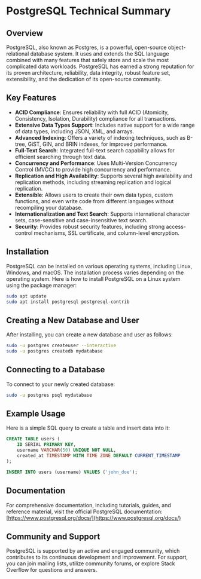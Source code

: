 
# PostgreSQL Technical Summary

## Overview

PostgreSQL, also known as Postgres, is a powerful, open-source object-relational database system. It uses and extends the SQL language combined with many features that safely store and scale the most complicated data workloads. PostgreSQL has earned a strong reputation for its proven architecture, reliability, data integrity, robust feature set, extensibility, and the dedication of its open-source community.

## Key Features

- **ACID Compliance**: Ensures reliability with full ACID (Atomicity, Consistency, Isolation, Durability) compliance for all transactions.
- **Extensive Data Types Support**: Includes native support for a wide range of data types, including JSON, XML, and arrays.
- **Advanced Indexing**: Offers a variety of indexing techniques, such as B-tree, GiST, GIN, and BRIN indexes, for improved performance.
- **Full-Text Search**: Integrated full-text search capability allows for efficient searching through text data.
- **Concurrency and Performance**: Uses Multi-Version Concurrency Control (MVCC) to provide high concurrency and performance.
- **Replication and High Availability**: Supports several high availability and replication methods, including streaming replication and logical replication.
- **Extensible**: Allows users to create their own data types, custom functions, and even write code from different languages without recompiling your database.
- **Internationalization and Text Search**: Supports international character sets, case-sensitive and case-insensitive text search.
- **Security**: Provides robust security features, including strong access-control mechanisms, SSL certificate, and column-level encryption.

## Installation

PostgreSQL can be installed on various operating systems, including Linux, Windows, and macOS. The installation process varies depending on the operating system. Here is how to install PostgreSQL on a Linux system using the package manager:

```bash
sudo apt update
sudo apt install postgresql postgresql-contrib
```

## Creating a New Database and User

After installing, you can create a new database and user as follows:

```bash
sudo -u postgres createuser --interactive
sudo -u postgres createdb mydatabase
```

## Connecting to a Database

To connect to your newly created database:

```bash
sudo -u postgres psql mydatabase
```

## Example Usage

Here is a simple SQL query to create a table and insert data into it:

```sql
CREATE TABLE users (
    ID SERIAL PRIMARY KEY,
    username VARCHAR(50) UNIQUE NOT NULL,
    created_at TIMESTAMP WITH TIME ZONE DEFAULT CURRENT_TIMESTAMP
);

INSERT INTO users (username) VALUES ('john_doe');
```

## Documentation

For comprehensive documentation, including tutorials, guides, and reference material, visit the official PostgreSQL documentation: [https://www.postgresql.org/docs/](https://www.postgresql.org/docs/)

## Community and Support

PostgreSQL is supported by an active and engaged community, which contributes to its continuous development and improvement. For support, you can join mailing lists, utilize community forums, or explore Stack Overflow for questions and answers.
```


